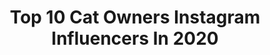 ---
title: Top 10 Cat Owners Instagram Influencers In 2020
description: >-
  Find top cat owners Instagram influencers in 2020. Most popular hashtags: #catsofinstagram #cats #cat #carl.
platform: Instagram
profiles:
  - username: "mister_linio"
    fullname: >-
      Mister Linio
    location: "Germany"
    followers: 10873
    engagement: 1262
    commentsToLikes: 0.052298
    id: ck6uihmyyf5440j71ji3wd8z2
    verified: false
    hashtags: "#gayhot, #gaymodel, #gaysocksfetish, #kinkyboy"
  - username: "peckisme"
    fullname: >-
      Brittany Paige Lambert
    location: "United Kingdom"
    followers: 10822
    engagement: 427
    commentsToLikes: 0.063879
    id: ck139tz5kn3pr0i19ynbsaik8
    verified: false
    hashtags: "#glowingskin, #catsofinstagram, #77, #dewyskin"
  - username: "angelina_chloe"
    fullname: >-
      Angelina Florida Life
    location: "Russia"
    followers: 14203
    engagement: 307
    commentsToLikes: 0.055175
    id: ck0vvb391ochl0i19oyrjlt5g
    verified: false
    hashtags: "#drinkkoia, #floridalifestyle, #stayhappy, #complimentary"
  - username: "mirthandmotivation"
    fullname: >-
      Elizabeth Obih-Frank
    location: "United States"
    followers: 13056
    engagement: 803
    commentsToLikes: 0.189932
    id: ck14hhxhcaeaj0i19pj9umqe2
    verified: false
    hashtags: "#covid, #motivation, #collectibles, #griefpoem"
  - username: "franciskatorocsik"
    fullname: >-
      Franciska Törőcsik
    location: ""
    followers: 7732
    engagement: 774
    commentsToLikes: 0.001539
    id: ck5bzqmdrrnp80i112fldb219
    verified: false
    hashtags: "#hair, #auroraborealis, #meszarosmarta, #hohle"
  - username: "sarahspaceman"
    fullname: >-
      Sarah Spaceman Cosplay
    location: "United States"
    followers: 92195
    engagement: 780
    commentsToLikes: 0.006657
    id: ck0vvt5lyqngl0i19y3z9pzen
    verified: false
    hashtags: "#cosplaydetails, #resin, #granbluefantasy, #godokacosplay"
  - username: "dunderknit"
    fullname: >-
      Dunderknit (Caroline)
    location: ""
    followers: 10456
    engagement: 951
    commentsToLikes: 0.027441
    id: ck14h4w6p8jo00i19y79oo22o
    verified: false
    hashtags: "#inappropriatehobbes, #stagboobies, #rescuecat, #rhinebeck2019"
  - username: "bengals_funny"
    fullname: >-
      bengals lovers
    location: ""
    followers: 7220
    engagement: 887
    commentsToLikes: 0.028862
    id: ck8tdfrxe37270j78kvdtvxlb
    verified: false
    hashtags: "#repost, #catstagram, #catoftheday, #bengalcatsofinstagram"
  - username: "catscats611"
    fullname: >-
      cats🇺🇸
    location: "United States"
    followers: 3917
    engagement: 1547
    commentsToLikes: 0.016367
    id: ck137nbdzce5l0i19u46yhwh7
    verified: false
    hashtags: "#kittens, #cursedimage, #meow, #chonker"
  - username: "hughsain"
    fullname: >-
      Hussein Traboulsi
    location: ""
    followers: 19340
    engagement: 3188
    commentsToLikes: 0.008387
    id: ck136ubc38atn0i19erbjxwuv
    verified: false
    hashtags: "#carl, #robotpsychiatrist, #comicsofinstagram, #instacomic"
---